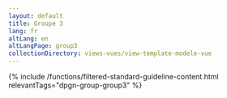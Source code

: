 ```yaml
---
layout: default
title: Groupe 3
lang: fr
altLang: en
altLangPage: group3
collectionDirectory: views-vues/view-template-modele-vue
---
```


{% include /functions/filtered-standard-guideline-content.html relevantTags="dpgn-group-group3" %}
